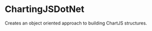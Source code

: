 ChartingJSDotNet
================

Creates an object oriented approach to building ChartJS structures. 
